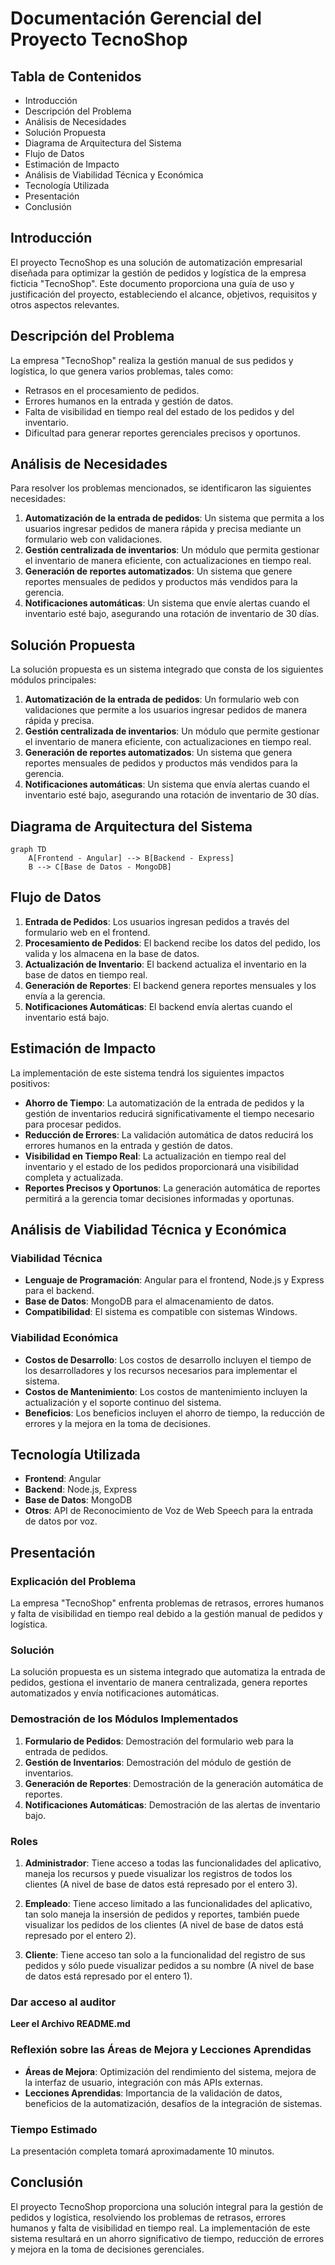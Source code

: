 # Documentación Gerencial del Proyecto TecnoShop

## Tabla de Contenidos

- Introducción
- Descripción del Problema
- Análisis de Necesidades
- Solución Propuesta
- Diagrama de Arquitectura del Sistema
- Flujo de Datos
- Estimación de Impacto
- Análisis de Viabilidad Técnica y Económica
- Tecnología Utilizada
- Presentación
- Conclusión

## Introducción

El proyecto TecnoShop es una solución de automatización empresarial diseñada para optimizar la gestión de pedidos y logística de la empresa ficticia "TecnoShop". Este documento proporciona una guía de uso y justificación del proyecto, estableciendo el alcance, objetivos, requisitos y otros aspectos relevantes.

## Descripción del Problema

La empresa "TecnoShop" realiza la gestión manual de sus pedidos y logística, lo que genera varios problemas, tales como:

- Retrasos en el procesamiento de pedidos.
- Errores humanos en la entrada y gestión de datos.
- Falta de visibilidad en tiempo real del estado de los pedidos y del inventario.
- Dificultad para generar reportes gerenciales precisos y oportunos.

## Análisis de Necesidades

Para resolver los problemas mencionados, se identificaron las siguientes necesidades:

1. **Automatización de la entrada de pedidos**: Un sistema que permita a los usuarios ingresar pedidos de manera rápida y precisa mediante un formulario web con validaciones.
2. **Gestión centralizada de inventarios**: Un módulo que permita gestionar el inventario de manera eficiente, con actualizaciones en tiempo real.
3. **Generación de reportes automatizados**: Un sistema que genere reportes mensuales de pedidos y productos más vendidos para la gerencia.
4. **Notificaciones automáticas**: Un sistema que envíe alertas cuando el inventario esté bajo, asegurando una rotación de inventario de 30 días.

## Solución Propuesta

La solución propuesta es un sistema integrado que consta de los siguientes módulos principales:

1. **Automatización de la entrada de pedidos**: Un formulario web con validaciones que permite a los usuarios ingresar pedidos de manera rápida y precisa.
2. **Gestión centralizada de inventarios**: Un módulo que permite gestionar el inventario de manera eficiente, con actualizaciones en tiempo real.
3. **Generación de reportes automatizados**: Un sistema que genera reportes mensuales de pedidos y productos más vendidos para la gerencia.
4. **Notificaciones automáticas**: Un sistema que envía alertas cuando el inventario esté bajo, asegurando una rotación de inventario de 30 días.

## Diagrama de Arquitectura del Sistema

```mermaid
graph TD
    A[Frontend - Angular] --> B[Backend - Express]
    B --> C[Base de Datos - MongoDB]
```



## Flujo de Datos

1. **Entrada de Pedidos**: Los usuarios ingresan pedidos a través del formulario web en el frontend.
2. **Procesamiento de Pedidos**: El backend recibe los datos del pedido, los valida y los almacena en la base de datos.
3. **Actualización de Inventario**: El backend actualiza el inventario en la base de datos en tiempo real.
4. **Generación de Reportes**: El backend genera reportes mensuales y los envía a la gerencia.
5. **Notificaciones Automáticas**: El backend envía alertas cuando el inventario está bajo.

## Estimación de Impacto

La implementación de este sistema tendrá los siguientes impactos positivos:

- **Ahorro de Tiempo**: La automatización de la entrada de pedidos y la gestión de inventarios reducirá significativamente el tiempo necesario para procesar pedidos.
- **Reducción de Errores**: La validación automática de datos reducirá los errores humanos en la entrada y gestión de datos.
- **Visibilidad en Tiempo Real**: La actualización en tiempo real del inventario y el estado de los pedidos proporcionará una visibilidad completa y actualizada.
- **Reportes Precisos y Oportunos**: La generación automática de reportes permitirá a la gerencia tomar decisiones informadas y oportunas.

## Análisis de Viabilidad Técnica y Económica

### Viabilidad Técnica

- **Lenguaje de Programación**: Angular para el frontend, Node.js y Express para el backend.
- **Base de Datos**: MongoDB para el almacenamiento de datos.
- **Compatibilidad**: El sistema es compatible con sistemas Windows.

### Viabilidad Económica

- **Costos de Desarrollo**: Los costos de desarrollo incluyen el tiempo de los desarrolladores y los recursos necesarios para implementar el sistema.
- **Costos de Mantenimiento**: Los costos de mantenimiento incluyen la actualización y el soporte continuo del sistema.
- **Beneficios**: Los beneficios incluyen el ahorro de tiempo, la reducción de errores y la mejora en la toma de decisiones.

## Tecnología Utilizada

- **Frontend**: Angular
- **Backend**: Node.js, Express
- **Base de Datos**: MongoDB
- **Otros**: API de Reconocimiento de Voz de Web Speech para la entrada de datos por voz.

## Presentación

### Explicación del Problema

La empresa "TecnoShop" enfrenta problemas de retrasos, errores humanos y falta de visibilidad en tiempo real debido a la gestión manual de pedidos y logística.

### Solución

La solución propuesta es un sistema integrado que automatiza la entrada de pedidos, gestiona el inventario de manera centralizada, genera reportes automatizados y envía notificaciones automáticas.

### Demostración de los Módulos Implementados

1. **Formulario de Pedidos**: Demostración del formulario web para la entrada de pedidos.
2. **Gestión de Inventarios**: Demostración del módulo de gestión de inventarios.
3. **Generación de Reportes**: Demostración de la generación automática de reportes.
4. **Notificaciones Automáticas**: Demostración de las alertas de inventario bajo. 

### Roles

1.  **Administrador**: Tiene acceso a todas las funcionalidades del aplicativo, maneja los recursos y puede visualizar los registros de todos los clientes (A nivel de base de datos está represado por el entero 3).

2. **Empleado**: Tiene acceso limitado a las funcionalidades del aplicativo, tan solo maneja la insersión de pedidos y reportes, también puede visualizar los pedidos de los clientes (A nivel de base de datos está represado por el entero 2). 

3. **Cliente**: Tiene acceso tan solo a la funcionalidad del registro de sus pedidos y sólo puede visualizar pedidos a su nombre (A nivel de base de datos está represado por el entero 1). 

### Dar acceso al auditor

**Leer el Archivo README.md**

### Reflexión sobre las Áreas de Mejora y Lecciones Aprendidas

- **Áreas de Mejora**: Optimización del rendimiento del sistema, mejora de la interfaz de usuario, integración con más APIs externas.
- **Lecciones Aprendidas**: Importancia de la validación de datos, beneficios de la automatización, desafíos de la integración de sistemas.

### Tiempo Estimado

La presentación completa tomará aproximadamente 10 minutos.

## Conclusión

El proyecto TecnoShop proporciona una solución integral para la gestión de pedidos y logística, resolviendo los problemas de retrasos, errores humanos y falta de visibilidad en tiempo real. La implementación de este sistema resultará en un ahorro significativo de tiempo, reducción de errores y mejora en la toma de decisiones gerenciales.